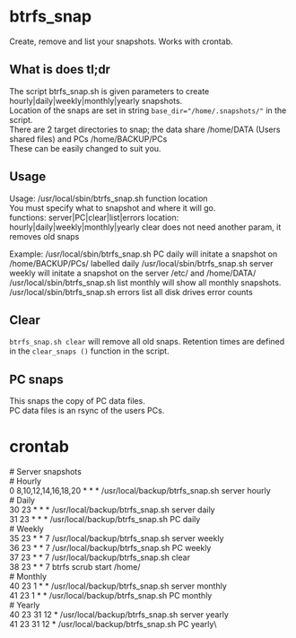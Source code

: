 # btrfs_snap
Create, remove and list your snapshots.  Works with crontab.

##  What is does  tl;dr
The script btrfs_snap.sh is given parameters to create hourly|daily|weekly|monthly|yearly snapshots.\
Location of the snaps are set in string `base_dir="/home/.snapshots/"` in the script.\
There are 2 target directories to snap; the data share /home/DATA (Users shared files) and PCs /home/BACKUP/PCs\
These can be easily changed to suit you.

## Usage
Usage: /usr/local/sbin/btrfs_snap.sh function location                                                                       
You must specify what to snapshot and where it will go.                                                                  
functions: server|PC|clear|list|errors
location: hourly|daily|weekly|monthly|yearly
clear does not need another param, it removes old snaps

Example:
/usr/local/sbin/btrfs_snap.sh PC daily         will initate a snapshot on /home/BACKUP/PCs/ labelled daily
/usr/local/sbin/btrfs_snap.sh server weekly    will initate a snapshot on the server /etc/ and /home/DATA/
/usr/local/sbin/btrfs_snap.sh list monthly     will show all monthly snapshots.
/usr/local/sbin/btrfs_snap.sh errors           list all disk drives error counts

##  Clear
`btrfs_snap.sh clear`
 will remove all old snaps.  Retention times are defined in the `clear_snaps ()` function in the script.

##  PC snaps
This snaps the copy of PC data files.\
PC data files is an rsync of the users PCs.

# crontab

\#  Server snapshots\
\#  Hourly\
0 8,10,12,14,16,18,20 * * * /usr/local/backup/btrfs_snap.sh server hourly\
\#  Daily\
30 23 * * * /usr/local/backup/btrfs_snap.sh server daily\
31 23 * * * /usr/local/backup/btrfs_snap.sh PC daily\
\#  Weekly\
35 23 * * 7 /usr/local/backup/btrfs_snap.sh server weekly\
36 23 * * 7 /usr/local/backup/btrfs_snap.sh PC weekly\
37 23 * * 7 /usr/local/backup/btrfs_snap.sh clear\
38 23 * * 7 btrfs scrub start /home/\
\#  Monthly\
40 23 1 * * /usr/local/backup/btrfs_snap.sh server monthly\
41 23 1 * * /usr/local/backup/btrfs_snap.sh PC monthly\
\#  Yearly\
40 23 31 12 * /usr/local/backup/btrfs_snap.sh server yearly\
41 23 31 12 * /usr/local/backup/btrfs_snap.sh PC yearly\

